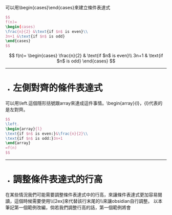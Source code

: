 可以用\\begin{cases}\\end{cases}來建立條件表達式
```latex
$$
f(n)=
\begin(cases)
\frac{n}{2} &\text{if $n$ is even}\\
3n+1 &\text{if $n$ is odd}
\end{cases}
$$
```
$$
f(n)=
\begin{cases}
\frac{n}{2} & \text{if $n$ is even}\\
3n+1 & \text{if $n$ is odd}
\end{cases}
$$
- - -
- # 左側對齊的條件表達式
可以用\\left.這個隱形括號跟array來達成這件事情。\\begin{array}{l}，{l}代表的是左對齊。
```latex
$$
\left.
\begin{array}{l}
\text{if $n$ is even:}&\frac{n}{2}\\
\text{if $n$ is odd:}3n+1
\end{array}
=f(n)
$$
```
- - -
- # 調整條件表達式的行高
在某些情況我們可能需要調整條件表達式中的行高，來讓條件表達式更加容易閱讀，這個時候需要使用\\\\\[2ex\]來代替該行末尾的\\\\來讓obsidian自行調整。
以本筆記第一個範例改編，倘若我們調整行高的話，第一個範例將會